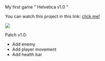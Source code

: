 My first game " Helvetica v1.0 "

You can watch this project in this link: <a href="https://mrvalera.github.io/Other-Code/ProjectGame/index.html"> click me! </a>

<img src="http://sd.uploads.ru/t/voyuB.png" border="0" />


Patch v1.0: 

- Add enemy
- Add player movement
- Add health bar
